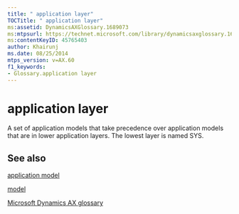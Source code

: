 ```yaml
---
title: " application layer"
TOCTitle: " application layer"
ms:assetid: DynamicsAXGlossary.1689073
ms:mtpsurl: https://technet.microsoft.com/library/dynamicsaxglossary.1689073(v=AX.60)
ms:contentKeyID: 45765403
author: Khairunj
ms.date: 08/25/2014
mtps_version: v=AX.60
f1_keywords:
- Glossary.application layer
---
```


# application layer

A set of application models that take precedence over application models that are in lower application layers. The lowest layer is named SYS.

## See also

[application model](application-model.md)

[model](model.md)

[Microsoft Dynamics AX glossary](glossary/microsoft-dynamics-ax-glossary.md)

  


